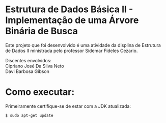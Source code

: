 # Estrutura de Dados Básica II - Implementação de uma Árvore Binária de Busca

Este projeto que foi desenvolvido é uma atividade da displina de Estrutura de Dados II ministrada pelo professor Sidemar Fideles Cezario.

Discentes envolvidos: <br/>
Cipriano José Da Silva Neto <br/>
Davi Barbosa Gibson

# Como executar:
Primeiramente certifique-se de estar com a JDK atualizada:
```
$ sudo apt-get update
```
